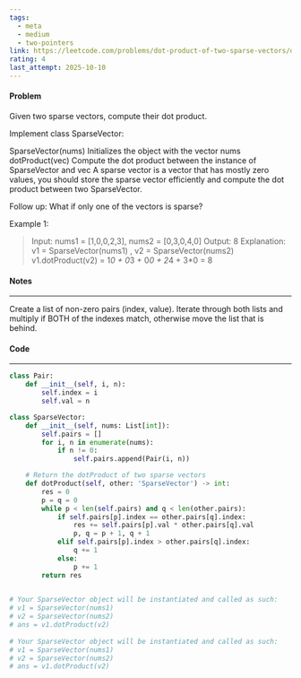 ```yaml
---
tags:
  - meta
  - medium
  - two-pointers
link: https://leetcode.com/problems/dot-product-of-two-sparse-vectors/description/?envType=company&envId=facebook&favoriteSlug=facebook-thirty-days
rating: 4
last_attempt: 2025-10-10
---
```

#### Problem
Given two sparse vectors, compute their dot product.

Implement class SparseVector:

SparseVector(nums) Initializes the object with the vector nums
dotProduct(vec) Compute the dot product between the instance of SparseVector and vec
A sparse vector is a vector that has mostly zero values, you should store the sparse vector efficiently and compute the dot product between two SparseVector.

Follow up: What if only one of the vectors is sparse?

Example 1:

>Input: nums1 = [1,0,0,2,3], nums2 = [0,3,0,4,0]
Output: 8
Explanation: v1 = SparseVector(nums1) , v2 = SparseVector(nums2)
v1.dotProduct(v2) = 1*0 + 0*3 + 0*0 + 2*4 + 3*0 = 8

#### Notes
---
Create a list of non-zero pairs (index, value). Iterate through both lists and multiply if BOTH of the indexes match, otherwise move the list that is behind.

#### Code
---

```python
class Pair:
    def __init__(self, i, n):
        self.index = i
        self.val = n

class SparseVector:
    def __init__(self, nums: List[int]):
        self.pairs = []
        for i, n in enumerate(nums):
            if n != 0:
                self.pairs.append(Pair(i, n))

    # Return the dotProduct of two sparse vectors
    def dotProduct(self, other: 'SparseVector') -> int:
        res = 0
        p = q = 0
        while p < len(self.pairs) and q < len(other.pairs):
            if self.pairs[p].index == other.pairs[q].index:
                res += self.pairs[p].val * other.pairs[q].val
                p, q = p + 1, q + 1
            elif self.pairs[p].index > other.pairs[q].index:
                q += 1
            else:
                p += 1
        return res
        

# Your SparseVector object will be instantiated and called as such:
# v1 = SparseVector(nums1)
# v2 = SparseVector(nums2)
# ans = v1.dotProduct(v2)
		
# Your SparseVector object will be instantiated and called as such:
# v1 = SparseVector(nums1)
# v2 = SparseVector(nums2)
# ans = v1.dotProduct(v2)
```
